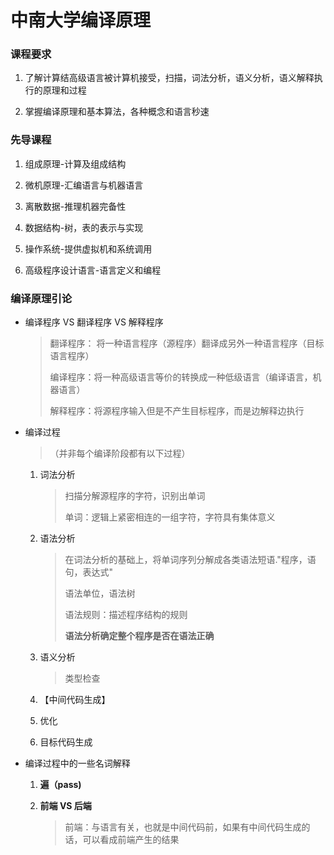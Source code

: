 # 中南大学编译原理

### 课程要求

1. 了解计算结高级语言被计算机接受，扫描，词法分析，语义分析，语义解释执行的原理和过程

2. 掌握编译原理和基本算法，各种概念和语言秒速



### 先导课程

 1. 组成原理-计算及组成结构

 2. 微机原理-汇编语言与机器语言

 3. 离散数据-推理机器完备性

 4. 数据结构-树，表的表示与实现

 5. 操作系统-提供虚拟机和系统调用

 6. 高级程序设计语言-语言定义和编程





### 编译原理引论

- 编译程序 VS 翻译程序 VS 解释程序

  > 翻译程序： 将一种语言程序（源程序）翻译成另外一种语言程序（目标语言程序）
  >
  > 编译程序：将一种高级语言等价的转换成一种低级语言（编译语言，机器语言）
  >
  > 解释程序：将源程序输入但是不产生目标程序，而是边解释边执行

  

- 编译过程

  > （并非每个编译阶段都有以下过程）

  1. 词法分析

     > 扫描分解源程序的字符，识别出单词
     >
     > 单词：逻辑上紧密相连的一组字符，字符具有集体意义

  2. 语法分析

     > 在词法分析的基础上，将单词序列分解成各类语法短语."程序，语句，表达式"
     >
     > 语法单位，语法树
     >
     > 语法规则：描述程序结构的规则
     >
     > **语法分析确定整个程序是否在语法正确**

  3. 语义分析

     > 类型检查

  4. 【中间代码生成】

  5. 优化

  6. 目标代码生成

- 编译过程中的一些名词解释

  1. **遍（pass)**

  2. **前端 VS 后端**

     > 前端：与语言有关，也就是中间代码前，如果有中间代码生成的话，可以看成前端产生的结果
     
     